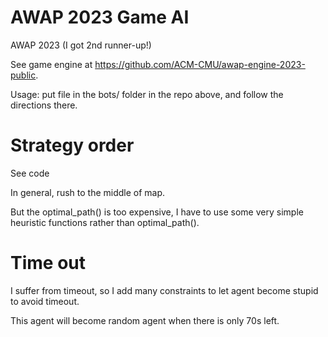 # AWAP 2023 Game AI

AWAP 2023 (I got 2nd runner-up!)

See game engine at https://github.com/ACM-CMU/awap-engine-2023-public.

Usage: put file in the bots/ folder in the repo above, and follow the directions there.


# Strategy order

See code

In general, rush to the middle of map. 

But the optimal_path() is too expensive, I have to use some very simple heuristic functions rather than optimal_path(). 


# Time out

I suffer from timeout, so I add many constraints to let agent become stupid to avoid timeout. 

This agent will become random agent when there is only 70s left.


